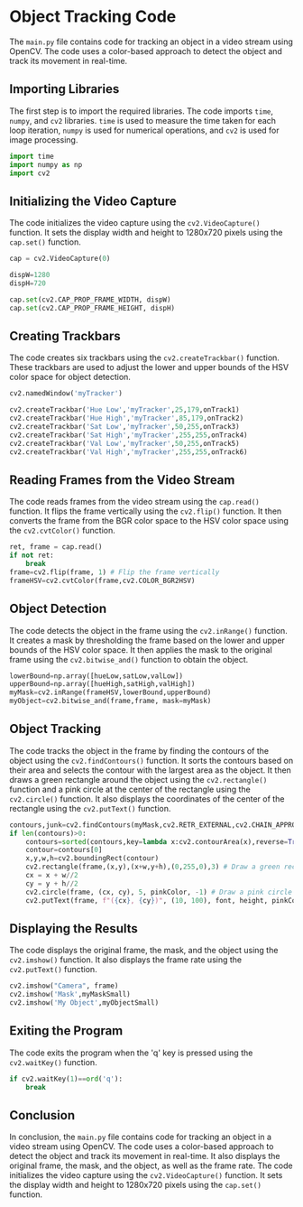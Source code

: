 # Object Tracking Code

The `main.py` file contains code for tracking an object in a video stream using OpenCV. The code uses a color-based approach to detect the object and track its movement in real-time.

## Importing Libraries

The first step is to import the required libraries. The code imports `time`, `numpy`, and `cv2` libraries. `time` is used to measure the time taken for each loop iteration, `numpy` is used for numerical operations, and `cv2` is used for image processing.

```python
import time
import numpy as np
import cv2 
```

## Initializing the Video Capture

The code initializes the video capture using the `cv2.VideoCapture()` function. It sets the display width and height to 1280x720 pixels using the `cap.set()` function.

```python
cap = cv2.VideoCapture(0)

dispW=1280
dispH=720

cap.set(cv2.CAP_PROP_FRAME_WIDTH, dispW)
cap.set(cv2.CAP_PROP_FRAME_HEIGHT, dispH)
```

## Creating Trackbars

The code creates six trackbars using the `cv2.createTrackbar()` function. These trackbars are used to adjust the lower and upper bounds of the HSV color space for object detection.

```python
cv2.namedWindow('myTracker')

cv2.createTrackbar('Hue Low','myTracker',25,179,onTrack1)
cv2.createTrackbar('Hue High','myTracker',85,179,onTrack2)
cv2.createTrackbar('Sat Low','myTracker',50,255,onTrack3)
cv2.createTrackbar('Sat High','myTracker',255,255,onTrack4)
cv2.createTrackbar('Val Low','myTracker',50,255,onTrack5)
cv2.createTrackbar('Val High','myTracker',255,255,onTrack6)
```

## Reading Frames from the Video Stream

The code reads frames from the video stream using the `cap.read()` function. It flips the frame vertically using the `cv2.flip()` function. It then converts the frame from the BGR color space to the HSV color space using the `cv2.cvtColor()` function.

```python
ret, frame = cap.read()
if not ret:
    break
frame=cv2.flip(frame, 1) # Flip the frame vertically
frameHSV=cv2.cvtColor(frame,cv2.COLOR_BGR2HSV)
```

## Object Detection

The code detects the object in the frame using the `cv2.inRange()` function. It creates a mask by thresholding the frame based on the lower and upper bounds of the HSV color space. It then applies the mask to the original frame using the `cv2.bitwise_and()` function to obtain the object.

```python
lowerBound=np.array([hueLow,satLow,valLow])
upperBound=np.array([hueHigh,satHigh,valHigh])
myMask=cv2.inRange(frameHSV,lowerBound,upperBound)
myObject=cv2.bitwise_and(frame,frame, mask=myMask)
```

## Object Tracking

The code tracks the object in the frame by finding the contours of the object using the `cv2.findContours()` function. It sorts the contours based on their area and selects the contour with the largest area as the object. It then draws a green rectangle around the object using the `cv2.rectangle()` function and a pink circle at the center of the rectangle using the `cv2.circle()` function. It also displays the coordinates of the center of the rectangle using the `cv2.putText()` function.

```python
contours,junk=cv2.findContours(myMask,cv2.RETR_EXTERNAL,cv2.CHAIN_APPROX_SIMPLE)
if len(contours)>0:
    contours=sorted(contours,key=lambda x:cv2.contourArea(x),reverse=True)
    contour=contours[0]
    x,y,w,h=cv2.boundingRect(contour)
    cv2.rectangle(frame,(x,y),(x+w,y+h),(0,255,0),3) # Draw a green rectangle
    cx = x + w//2
    cy = y + h//2
    cv2.circle(frame, (cx, cy), 5, pinkColor, -1) # Draw a pink circle at the center of the rectangle
    cv2.putText(frame, f"({cx}, {cy})", (10, 100), font, height, pinkColor, weight) # Display the coordinates of the center of the rectangle
```

## Displaying the Results

The code displays the original frame, the mask, and the object using the `cv2.imshow()` function. It also displays the frame rate using the `cv2.putText()` function.

```python
cv2.imshow("Camera", frame)
cv2.imshow('Mask',myMaskSmall)
cv2.imshow('My Object',myObjectSmall)
```

## Exiting the Program

The code exits the program when the 'q' key is pressed using the `cv2.waitKey()` function.

```python
if cv2.waitKey(1)==ord('q'):
    break
```

## Conclusion

In conclusion, the `main.py` file contains code for tracking an object in a video stream using OpenCV. The code uses a color-based approach to detect the object and track its movement in real-time. It also displays the original frame, the mask, and the object, as well as the frame rate.
The code initializes the video capture using the `cv2.VideoCapture()` function. It sets the display width and height to 1280x720 pixels using the `cap.set()` function.